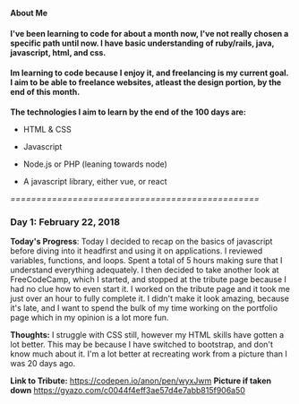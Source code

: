 **About Me**  

#### I've been learning to code for about a month now, I've not really chosen a specific path until now. I have basic understanding of ruby/rails, java, javascript, html, and css.

#### Im learning to code because I enjoy it, and freelancing is my current goal. I aim to be able to freelance websites, atleast the design portion, by the end of this month.

**The technologies I aim to learn by the end of the 100 days are:**  

+ HTML & CSS  

+ Javascript  

+ Node.js or PHP (leaning towards node)  

+ A javascript library, either vue, or react  

*================================================*


### Day 1: February 22, 2018
**Today's Progress**: Today I decided to recap on the basics of javascript before diving into it headfirst and using it on applications. I reviewed variables, functions, and loops. Spent a total of 5 hours making sure that I understand everything adequately. I then decided to take another look at FreeCodeCamp, which I started, and stopped at the tribute page because I had no clue how to even start it. I worked on the tribute page and it took me just over an hour to fully complete it. I didn't make it look amazing, because it's late, and I want to spend the bulk of my time working on the portfolio page which in my opinion is a lot more fun.

**Thoughts:** I struggle with CSS still, however my HTML skills have gotten a lot better. This may be because I have switched to bootstrap, and don't know much about it. I'm a lot better at recreating work from a picture than I was 20 days ago.

**Link to Tribute:** https://codepen.io/anon/pen/wyxJwm 
**Picture if taken down** https://gyazo.com/c0044f4eff3ae57d4e7abb815f906a50
